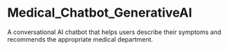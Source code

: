 # Medical_Chatbot_GenerativeAI
A conversational AI chatbot that helps users describe their symptoms and recommends the appropriate medical department. 
